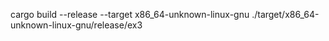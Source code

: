 cargo build --release --target x86_64-unknown-linux-gnu
./target/x86_64-unknown-linux-gnu/release/ex3